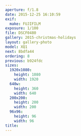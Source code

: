 ```yaml
---
aperture: f/1.8
date: 2015-12-25 16:10:59
exif:
  make: FUJIFILM
exposure: 1/100
file: DSCF0480
gallery: 2015-christmas-holidays
layout: gallery-photo
model: XQ1
next: 8bdfa44
ordering: 8
previous: b924fdc
sizes:
  1920x1080:
    height: 1080
    width: 1920
  640w:
    height: 360
    width: 640
  200x200:
    height: 200
    width: 200
  96x96:
    height: 96
    width: 96
title: 
---
```

